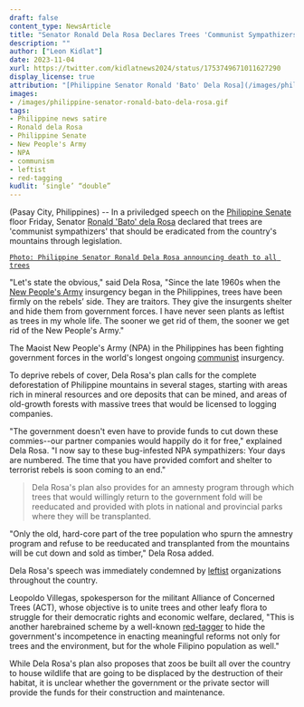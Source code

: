 ```yaml
---
draft: false
content_type: NewsArticle
title: "Senator Ronald Dela Rosa Declares Trees 'Communist Sympathizers,' Calls For Complete Deforestation of Mountains"
description: ""
author: ["Leon Kidlat"]
date: 2023-11-04
xurl: https://twitter.com/kidlatnews2024/status/1753749671011627290
display_license: true
attribution: "[Philippine Senator Ronald 'Bato' Dela Rosa](/images/philippine-senator-ronald-bato-dela-rosa.gif) photo from [Wikimedia](https://commons.wikimedia.org/wiki/File:Ronald_dela_Rosa_073116.jpg) (Public Domain)."
images:
- /images/philippine-senator-ronald-bato-dela-rosa.gif
tags:
- Philippine news satire
- Ronald dela Rosa
- Philippine Senate
- New People's Army
- NPA
- communism
- leftist
- red-tagging
kudlit: ‘single’ “double”
---
```

(Pasay City, Philippines) -- In a priviledged speech on the [Philippine Senate](/tags/philippine-senate/) floor Friday, Senator [Ronald 'Bato' dela Rosa](/tags/ronald-dela-rosa/) declared that trees are 'communist sympathizers' that should be eradicated from the country's mountains through legislation.

[`Photo: Philippine Senator Ronald Dela Rosa announcing death to all trees`](/images/philippine-senator-ronald-bato-dela-rosa.gif)

"Let's state the obvious," said Dela Rosa, "Since the late 1960s when the [New People's Army](/tags/new-peoples-army/) insurgency began in the Philippines, trees have been firmly on the rebels’ side. They are traitors. They give the insurgents shelter and hide them from government forces. I have never seen plants as leftist as trees in my whole life. The sooner we get rid of them, the sooner we get rid of the New People's Army."

The Maoist New People's Army (NPA) in the Philippines has been fighting government forces in the world's longest ongoing [communist](/tags/communism/) insurgency.

To deprive rebels of cover, Dela Rosa's plan calls for the complete deforestation of Philippine mountains in several stages, starting with areas rich in mineral resources and ore deposits that can be mined, and areas of old-growth forests with massive trees that would be licensed to logging companies.

"The government doesn't even have to provide funds to cut down these commies--our partner companies would happily do it for free," explained Dela Rosa. "I now say to these bug-infested NPA sympathizers: Your days are numbered. The time that you have provided comfort and shelter to terrorist rebels is soon coming to an end."

>Dela Rosa's plan also provides for an amnesty program through which trees that would willingly return to the government fold will be reeducated and provided with plots in national and provincial parks where they will be transplanted.

"Only the old, hard-core part of the tree population who spurn the amnestry program and refuse to be reeducated and transplanted from the mountains will be cut down and sold as timber," Dela Rosa added.

Dela Rosa's speech was immediately condemned by [leftist](/tags/leftist/) organizations throughout the country.

Leopoldo Villegas, spokesperson for the militant Alliance of Concerned Trees (ACT), whose objective is to unite trees and other leafy flora to struggle for their democratic rights and economic welfare, declared, "This is another harebrained scheme by a well-known [red-tagger](/tags/red-tagging/) to hide the government's incompetence in enacting meaningful reforms not only for trees and the environment, but for the whole Filipino population as well."

While Dela Rosa's plan also proposes that zoos be built all over the country to house wildlife that are going to be displaced by the destruction of their habitat, it is unclear whether the government or the private sector will provide the funds for their construction and maintenance.
